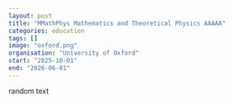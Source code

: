 ```yaml
---
layout: post
title: "MMathPhys Mathematics and Theoretical Physics AAAAA"
categories: education
tags: []
image: "oxford.png"
organisation: "University of Oxford"
start: "2025-10-01"
end: "2026-06-01"
---
```


random text